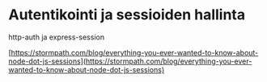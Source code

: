 # Autentikointi ja sessioiden hallinta

http-auth ja express-session

[https://stormpath.com/blog/everything-you-ever-wanted-to-know-about-node-dot-js-sessions](https://stormpath.com/blog/everything-you-ever-wanted-to-know-about-node-dot-js-sessions)



